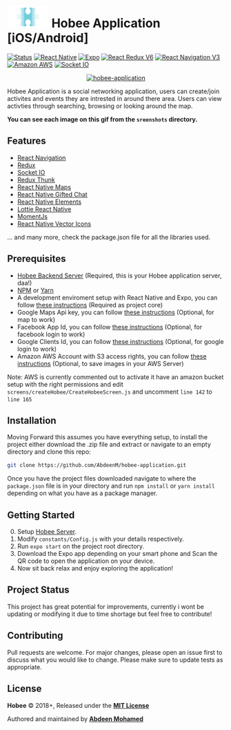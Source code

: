 # ![alt text](https://github.com/AbdeenM/hobee-application/blob/master/icon.png) Hobee Application [iOS/Android]

[![Status](https://img.shields.io/badge/build-passing-green.svg?branch=master)](https://github.com/AbdeenM/hobee-application)
[![React Native](https://img.shields.io/badge/React%20Native-v0.57.8-blue.svg?logo=react)](https://facebook.github.io/react-native/)
[![Expo](https://img.shields.io/badge/Expo-SDK35.0.0-black.svg?logo=expo)](https://expo.io/)
[![React Redux V6](https://img.shields.io/badge/Redux-v6.0.1-purple.svg?logo=redux)](https://react-redux.js.org/)
[![React Navigation V3](https://img.shields.io/badge/React%20Navigation-v3.4.1-blue.svg?logo=react)](https://reactnavigation.org/)
[![Amazon AWS](https://img.shields.io/badge/Amazon%20AWS-v3.4.1-blue.svg?logo=amazon-aws)](https://aws.amazon.com/)
[![Socket IO](https://img.shields.io/badge/Socket.io-v2.2.0-black.svg?logo=socket.io)](https://socket.io/)

<p align="center" >
   <a href="https://github.com/AbdeenM/hobee-application/blob/master/screenshots/application.gif">
    <img alt="hobee-application" src="https://github.com/AbdeenM/hobee-application/blob/master/screenshots/application.gif" />
 </a>
</p>

Hobee Application is a social networking application, users can create/join activites and events they are intrested in around there area.
Users can view activties through searching, browsing or looking around the map.

**You can see each image on this gif from the `sreenshots` directory.**

## Features

* [React Navigation](https://reactnavigation.org/)
* [Redux](https://redux.js.org/)
* [Socket IO](https://socket.io/)
* [Redux Thunk](https://github.com/reduxjs/redux-thunk/)
* [React Native Maps](https://github.com/react-native-community/react-native-maps/)
* [React Native Gifted Chat](https://github.com/FaridSafi/react-native-gifted-chat/)
* [React Native Elements](https://react-native-training.github.io/react-native-elements/)
* [Lottie React Native](https://github.com/react-community/lottie-react-native/)
* [MomentJs](https://momentjs.com/)
* [React Native Vector Icons](https://github.com/oblador/react-native-vector-icons/)

... and many more, check the package.json file for all the libraries used.

## Prerequisites

* [Hobee Backend Server](https://github.com/AbdeenM/hobee-backend/) (Required, this is your Hobee application server, daa!)
* [NPM](https://npmjs.com/) or [Yarn](https://https://yarnpkg.com/)
* A development enviroment setup with React Native and Expo, you can follow [these instructions](https://docs.expo.io/versions/v35.0.0/introduction/installation/) (Required as project core)
* Google Maps Api key, you can follow [these instructions](https://developers.google.com/maps/documentation/javascript/get-api-key/) (Optional, for map to work)
* Facebook App Id, you can follow [these instructions](https://docs.expo.io/versions/v35.0.0/sdk/facebook/) (Optional, for facebook login to work)
* Google Clients Id, you can follow [these instructions](https://docs.expo.io/versions/v35.0.0/sdk/google/) (Optional, for google login to work)
* Amazon AWS Account with S3 access rights, you can follow [these instructions](https://aws.amazon.com/s3/getting-started/) (Optional, to save images in your AWS Server)

Note: AWS is currently commented out to activate it have an amazon bucket setup with the right permissions and edit `screens/createHobee/CreateHobeeScreen.js` and uncomment `line 142` to `line 165`

## Installation

Moving Forward this assumes you have everything setup, to install the project either download the .zip file and extract or navigate to an empty directory and clone this repo:
```bash
git clone https://github.com/AbdeenM/hobee-application.git
```
Once you have the project files downloaded navigate to where the `package.json` file is in your directory and run `npm install` or `yarn install` depending on what you have as a package manager.

## Getting Started

0. Setup [Hobee Server](https://github.com/AbdeenM/hobee-backend/).
1. Modify `constants/Config.js` with your details respectively.
2. Run `expo start` on the project root directory.
3. Download the Expo app depending on your smart phone and Scan the QR code to open the application on your device.
4. Now sit back relax and enjoy exploring the application!

## Project Status

This project has great potential for improvements, currently i wont be updating or modifying it due to time shortage but feel free to contribute!

## Contributing

Pull requests are welcome. For major changes, please open an issue first to discuss what you would like to change.
Please make sure to update tests as appropriate.

## License

**Hobee** © 2018+, Released under the **[MIT License](http://mit-license.org/)**

Authored and maintained by **[Abdeen Mohamed](https://github.com/AbdeenM)**
